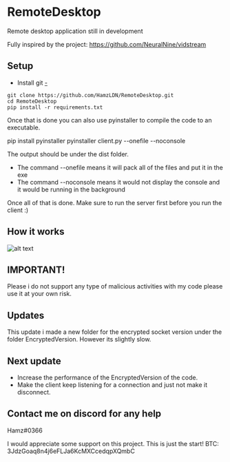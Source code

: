 # RemoteDesktop
Remote desktop application still in development

Fully inspired by the project: https://github.com/NeuralNine/vidstream

## Setup
- Install git
[-](https://git-scm.com/download/win)
```
git clone https://github.com/HamzLDN/RemoteDesktop.git
cd RemoteDesktop
pip install -r requirements.txt
```

Once that is done you can also use pyinstaller to compile the code to an executable.

pip install pyinstaller
pyinstaller client.py --onefile --noconsole


The output should be under the dist folder.
- The command --onefile means it will pack all of the files and put it in the exe
- The command --noconsole means it would not display the console and it would be running in the background

Once all of that is done. Make sure to run the server first before you run the client :)

## How it works
![alt text](https://github.com/HamzLDN/RemoteDesktop/blob/main/Diagram.png)

## IMPORTANT!
Please i do not support any type of malicious activities with my code please use it at your own risk.  
## Updates
This update i made a new folder for the encrypted socket version under the folder EncryptedVersion.
However its slightly slow.

## Next update
- Increase the performance of the EncryptedVersion of the code.
- Make the client keep listening for a connection and just not make it disconnect.

## Contact me on discord for any help
Hamz#0366

I would appreciate some support on this project. This is just the start!
BTC: 3JdzGoaq8n4j6eFLJa6KcMXCcedqpXQmbC
